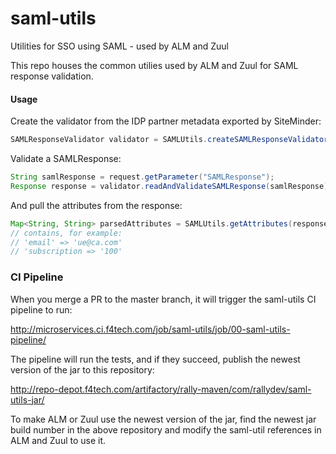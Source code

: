 # saml-utils
Utilities for SSO using SAML - used by ALM and Zuul

This repo houses the common utilies used by ALM and Zuul for SAML response validation.

#### Usage
Create the validator from the IDP partner metadata exported by SiteMinder:
```java
SAMLResponseValidator validator = SAMLUtils.createSAMLResponseValidator(new File("./idp_metadata.xml"));
```

Validate a SAMLResponse:
```java
String samlResponse = request.getParameter("SAMLResponse");
Response response = validator.readAndValidateSAMLResponse(samlResponse);
```

And pull the attributes from the response:
```java
Map<String, String> parsedAttributes = SAMLUtils.getAttributes(response);
// contains, for example:
// 'email' => 'ue@ca.com'
// 'subscription => '100'
```
### CI Pipeline

When you merge a PR to the master branch, it will trigger the saml-utils CI pipeline to run:

http://microservices.ci.f4tech.com/job/saml-utils/job/00-saml-utils-pipeline/

The pipeline will run the tests, and if they succeed, publish the newest version of the jar to this repository:

http://repo-depot.f4tech.com/artifactory/rally-maven/com/rallydev/saml-utils-jar/

To make ALM or Zuul use the newest version of the jar, find the newest jar build number in the above repository 
and modify the saml-util references in ALM and Zuul to use it.
